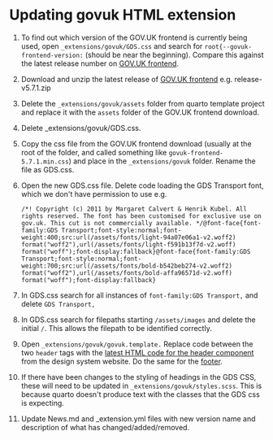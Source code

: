 # Updating govuk HTML extension

1.  To find out which version of the GOV.UK frontend is currently being used, 
open `_extensions/govuk/GDS.css` and search for `root{--govuk-frontend-version:` (should be near the 
beginning). Compare this
against the latest release number on [GOV.UK frontend](https://github.com/alphagov/govuk-frontend/releases).

2.  Download and unzip the latest 
release of [GOV.UK frontend](https://github.com/alphagov/govuk-frontend/releases) e.g. release-v5.7.1.zip

3.  Delete the `_extensions/govuk/assets` folder from quarto template project and
replace it with the `assets` folder of the GOV.UK frontend download.

4.  Delete \_extensions/govuk/GDS.css.

5.  Copy the css file from the GOV.UK frontend download (usually at the root of the folder, and 
called something like `govuk-frontend-5.7.1.min.css`) and place 
in the `_extensions/govuk` folder. Rename the file as GDS.css.

6.  Open the new GDS.css file. Delete code loading the GDS Transport font, which we 
don't have permission to use e.g.

    `/*! Copyright (c) 2011 by Margaret Calvert & Henrik Kubel. All rights reserved. The font has been customised for exclusive use on gov.uk. This cut is not commercially available. */@font-face{font-family:GDS Transport;font-style:normal;font-weight:400;src:url(/assets/fonts/light-94a07e06a1-v2.woff2) format("woff2"),url(/assets/fonts/light-f591b13f7d-v2.woff) format("woff");font-display:fallback}@font-face{font-family:GDS Transport;font-style:normal;font-weight:700;src:url(/assets/fonts/bold-b542beb274-v2.woff2) format("woff2"),url(/assets/fonts/bold-affa96571d-v2.woff) format("woff");font-display:fallback}`

7.  In GDS.css search for all instances of `font-family:GDS Transport,` and delete `GDS Transport,`

8.  In GDS.css search for filepaths starting `/assets/images` and delete the initial `/`. This allows 
the filepath to be identified correctly.

9.  Open `_extensions/govuk/govuk.template.` Replace code between the two `header` tags with 
the [latest HTML code for the header component](https://design-system.service.gov.uk/components/header/) from the 
design system website. Do the same for the [footer](https://design-system.service.gov.uk/components/footer/).

10. If there have been changes to the styling of headings in the GDS CSS, these will 
need to be updated in `_extensions/govuk/styles.scss`. This is because quarto doesn't produce text with
the classes that the GDS css is expecting.

11. Update News.md and _extension.yml files with new version name and 
description of what has changed/added/removed.